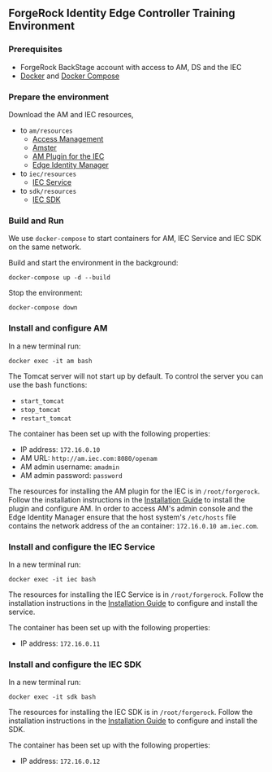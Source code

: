 ## ForgeRock Identity Edge Controller Training Environment

### Prerequisites

* ForgeRock BackStage account with access to AM, DS and the IEC
* [Docker](https://docs.docker.com/install/) and [Docker Compose](https://docs.docker.com/compose/install/)

### Prepare the environment

Download the AM and IEC resources,

* to `am/resources`
  * [Access Management](https://backstage.forgerock.com/downloads/get/familyId:am/productId:am/minorVersion:6.5/version:6.5.0/releaseType:full/distribution:war)
  * [Amster](https://backstage.forgerock.com/downloads/get/familyId:am/productId:amster/minorVersion:6.5/version:6.5.0/releaseType:full/distribution:zip)
  * [AM Plugin for the IEC](http://abondance.internal.forgerock.com/pkg/servers/forgerock/IEC/6.5.0/iec-am-plugin-6.5.0.tgz)
  * [Edge Identity Manager](http://abondance.internal.forgerock.com/pkg/servers/forgerock/IEC/6.5.0/edge-identity-manager-6.5.0.war)
* to `iec/resources`
  * [IEC Service](http://abondance.internal.forgerock.com/pkg/servers/forgerock/IEC/6.5.0/iec-service-linux-x86_64-lr-richos-6.5.0.tgz)
* to `sdk/resources`
  * [IEC SDK](http://abondance.internal.forgerock.com/pkg/servers/forgerock/IEC/6.5.0/iec-sdk-linux-x86_64-lr-richos-6.5.0.tgz)

### Build and Run

We use `docker-compose` to start containers for AM, IEC Service and IEC SDK on the same network.

Build and start the environment in the background:

    docker-compose up -d --build

Stop the environment:

    docker-compose down


### Install and configure AM

In a new terminal run:

    docker exec -it am bash

The Tomcat server will not start up by default. To control the server you can use the bash functions:

* `start_tomcat`
* `stop_tomcat`
* `restart_tomcat`

The container has been set up with the following properties:

* IP address: `172.16.0.10`
* AM URL: `http://am.iec.com:8080/openam`
* AM admin username: `amadmin`
* AM admin password: `password`

The resources for installing the AM plugin for the IEC is in `/root/forgerock`. Follow the installation instructions
in the [Installation Guide](../docs/iec-installation-guide.md) to install the plugin and configure AM. In order to access AM's admin console and the Edge Identity Manager ensure that the host system's `/etc/hosts` file contains the network address of the `am` container: `172.16.0.10 am.iec.com`.

### Install and configure the IEC Service

In a new terminal run:

    docker exec -it iec bash

The resources for installing the IEC Service is in `/root/forgerock`. Follow the installation instructions
in the [Installation Guide](../docs/iec-installation-guide.md) to configure and install the service.

The container has been set up with the following properties:

* IP address: `172.16.0.11`

### Install and configure the IEC SDK

In a new terminal run:

    docker exec -it sdk bash

The resources for installing the IEC SDK is in `/root/forgerock`. Follow the installation instructions
in the [Installation Guide](../docs/iec-installation-guide.md) to configure and install the SDK.

The container has been set up with the following properties:

* IP address: `172.16.0.12`
